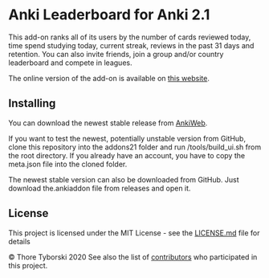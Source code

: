 # Anki Leaderboard for Anki 2.1

This add-on ranks all of its users by the number of cards reviewed today, time spend studying today, current streak, reviews in the past 31 days and retention. You can also invite friends, join a group and/or country leaderboard and compete in leagues.

The online version of the add-on is available on [this website](https://ankileaderboard.pythonanywhere.com/).

## Installing
You can download the newest stable release from [AnkiWeb](https://ankiweb.net/shared/info/41708974).

If you want to test the newest, potentially unstable version from GitHub, clone this repository into the addons21 folder and run /tools/build_ui.sh from the root directory. If you already have an account, you have to copy the meta.json file into the cloned folder.

The newest stable version can also be downloaded from GitHub. Just download the.ankiaddon file from releases and open it.

## License

This project is licensed under the MIT License - see the [LICENSE.md](https://github.com/ThoreBor/Anki_Leaderboard/blob/master/LICENSE) file for details

© Thore Tyborski 2020 
See also the list of [contributors](https://github.com/ThoreBor/Anki_Leaderboard/contributors) who participated in this project.
